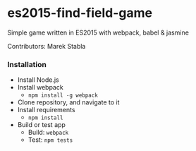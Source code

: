 # es2015-find-field-game

Simple game written in ES2015 with webpack, babel & jasmine

Contributors:
Marek Stabla

### Installation

* Install Node.js
* Install webpack
  * ```npm install -g webpack```
* Clone repository, and navigate to it
* Install requirements
  * ```npm install```
* Build or test app
  * Build: ```webpack```
  * Test: ```npm tests```
